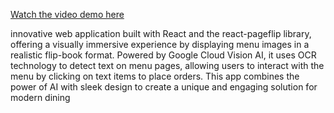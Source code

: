 [Watch the video demo here](https://drive.google.com/file/d/1zF-qMKQocABomNUq22qj1dxcw9yYqcU6/view?usp=sharing)

innovative web application built with React and the react-pageflip library, offering a visually immersive experience by displaying menu images in a realistic flip-book format. Powered by Google Cloud Vision AI, it uses OCR technology to detect text on menu pages, allowing users to interact with the menu by clicking on text items to place orders. This app combines the power of AI with sleek design to create a unique and engaging solution for modern dining
